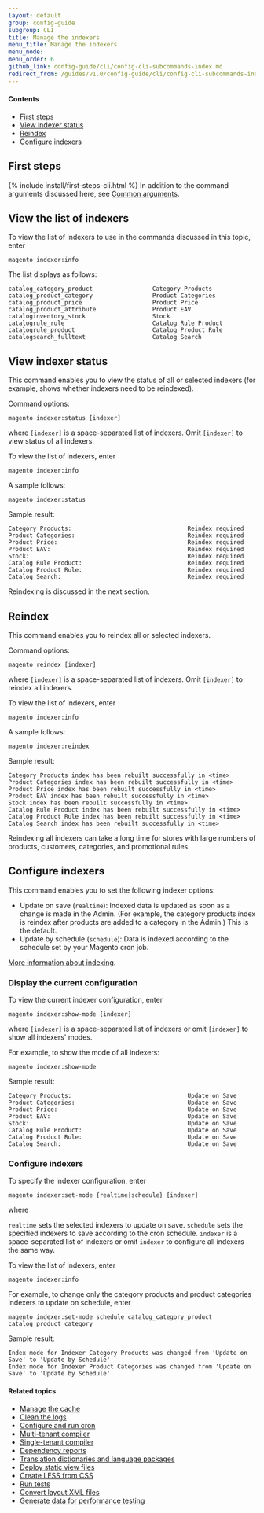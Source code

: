 ```yaml
---
layout: default
group: config-guide 
subgroup: CLI
title: Manage the indexers
menu_title: Manage the indexers
menu_node: 
menu_order: 6
github_link: config-guide/cli/config-cli-subcommands-index.md
redirect_from: /guides/v1.0/config-guide/cli/config-cli-subcommands-index.html
---
```



#### Contents

*	<a href="#config-cli-before">First steps</a>
*	<a href="#config-cli-subcommands-index-status">View indexer status</a>
*	<a href="#config-cli-subcommands-index-reindex">Reindex</a>
*	<a href="#config-cli-subcommands-index-conf">Configure indexers</a>

<h2 id="config-cli-before">First steps</h2>
{% include install/first-steps-cli.html %}
In addition to the command arguments discussed here, see <a href="{{ site.gdeurl }}config-guide/cli/config-cli-subcommands.html#config-cli-subcommands-common">Common arguments</a>.

<h2 id="config-cli-subcommands-index-info">View the list of indexers</h2>
To view the list of indexers to use in the commands discussed in this topic, enter

	magento indexer:info

The list displays as follows:

	catalog_category_product                 Category Products
	catalog_product_category                 Product Categories
	catalog_product_price                    Product Price
	catalog_product_attribute                Product EAV
	cataloginventory_stock                   Stock
	catalogrule_rule                         Catalog Rule Product
	catalogrule_product                      Catalog Product Rule
	catalogsearch_fulltext                   Catalog Search

<h2 id="config-cli-subcommands-index-status">View indexer status</h2>
This command enables you to view the status of all or selected indexers (for example, shows whether indexers need to be reindexed).

Command options:

	magento indexer:status [indexer]

where `[indexer]` is a space-separated list of indexers. Omit `[indexer]` to view status of all indexers.

To view the list of indexers, enter

	magento indexer:info

A sample follows:

	magento indexer:status

Sample result:

	Category Products:                                 Reindex required
	Product Categories:                                Reindex required
	Product Price:                                     Reindex required
	Product EAV:                                       Reindex required
	Stock:                                             Reindex required
	Catalog Rule Product:                              Reindex required
	Catalog Product Rule:                              Reindex required
	Catalog Search:                                    Reindex required

Reindexing is discussed in the next section.

<h2 id="config-cli-subcommands-index-reindex">Reindex</h2>
This command enables you to reindex all or selected indexers.

Command options:

	magento reindex [indexer]

where `[indexer]` is a space-separated list of indexers. Omit `[indexer]` to reindex all indexers.

To view the list of indexers, enter

	magento indexer:info

A sample follows:

	magento indexer:reindex

Sample result:

	Category Products index has been rebuilt successfully in <time>
	Product Categories index has been rebuilt successfully in <time>
	Product Price index has been rebuilt successfully in <time>
	Product EAV index has been rebuilt successfully in <time>
	Stock index has been rebuilt successfully in <time>
	Catalog Rule Product index has been rebuilt successfully in <time>
	Catalog Product Rule index has been rebuilt successfully in <time>
	Catalog Search index has been rebuilt successfully in <time>

<div class="bs-callout bs-callout-info" id="info">
<span class="glyphicon-class">
  <p>Reindexing all indexers can take a long time for stores with large numbers of products, customers, categories, and promotional rules.</p></span>
</div>

<h2 id="config-cli-subcommands-index-conf">Configure indexers</h2>
This command enables you to set the following indexer options:

*	Update on save (`realtime`): Indexed data is updated as soon as a change is made in the Admin. (For example, the category products index is reindex after products are added to a category in the Admin.) This is the default.
*	Update by schedule (`schedule`): Data is indexed according to the schedule set by your Magento cron job.

<a href="{{ site.gdeurl }}architecture/index-cache/indexing.html">More information about indexing</a>.

<h3 id="config-cli-subcommands-index-conf-show">Display the current configuration</h3>
To view the current indexer configuration, enter

	magento indexer:show-mode [indexer]

where `[indexer]` is a space-separated list of indexers or omit `[indexer]` to show all indexers' modes.

For example, to show the mode of all indexers:

	magento indexer:show-mode 

Sample result:

	Category Products:                                 Update on Save
	Product Categories:                                Update on Save
	Product Price:                                     Update on Save
	Product EAV:                                       Update on Save
	Stock:                                             Update on Save
	Catalog Rule Product:                              Update on Save
	Catalog Product Rule:                              Update on Save
	Catalog Search:                                    Update on Save

<h3 id="config-cli-subcommands-index-conf-set">Configure indexers</h3>
To specify the indexer configuration, enter

	magento indexer:set-mode {realtime|schedule} [indexer]

where

`realtime` sets the selected indexers to update on save.
`schedule` sets the specified indexers to save according to the cron schedule.
`indexer` is a space-separated list of indexers or omit `indexer` to configure all indexers the same way.

To view the list of indexers, enter

	magento indexer:info

For example, to change only the category products and product categories indexers to update on schedule, enter

	magento indexer:set-mode schedule catalog_category_product catalog_product_category

Sample result:

	Index mode for Indexer Category Products was changed from 'Update on Save' to 'Update by Schedule'
	Index mode for Indexer Product Categories was changed from 'Update on Save' to 'Update by Schedule'

#### Related topics

*	<a href="{{ site.gdeurl }}config-guide/cli/config-cli-subcommands-cache.html">Manage the cache</a>
*	<a href="{{ site.gdeurl }}config-guide/cli/config-cli-subcommands-log.html">Clean the logs</a>
*	<a href="{{ site.gdeurl }}config-guide/cli/config-cli-subcommands-cron.html">Configure and run cron</a>
*	<a href="{{ site.gdeurl }}config-guide/cli/config-cli-subcommands-compiler-multi.html">Multi-tenant compiler</a>
*	<a href="{{ site.gdeurl }}config-guide/cli/config-cli-subcommands-compiler-single.html">Single-tenant compiler</a>
*	<a href="{{ site.gdeurl }}config-guide/cli/config-cli-subcommands-depen.html">Dependency reports</a>
*	<a href="{{ site.gdeurl }}config-guide/cli/config-cli-subcommands-i18n.html">Translation dictionaries and language packages</a>
*	<a href="{{ site.gdeurl }}config-guide/cli/config-cli-subcommands-static-view.html">Deploy static view files</a>
*	<a href="{{ site.gdeurl }}config-guide/cli/config-cli-subcommands-less-sass.html">Create LESS from CSS</a>
*	<a href="{{ site.gdeurl }}config-guide/cli/config-cli-subcommands-test.html">Run tests</a>
*	<a href="{{ site.gdeurl }}config-guide/cli/config-cli-subcommands-layout-xml.html">Convert layout XML files</a>
*	<a href="{{ site.gdeurl }}config-guide/cli/config-cli-subcommands-perf-data.html">Generate data for performance testing</a>